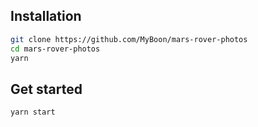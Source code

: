 ## Installation

```bash
git clone https://github.com/MyBoon/mars-rover-photos
cd mars-rover-photos
yarn
```

## Get started

```bash
yarn start
```

